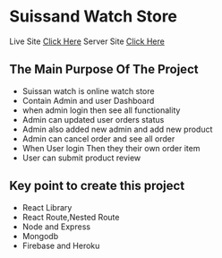 # Suissand Watch Store
Live Site [Click Here](https://suissand-watch.web.app/)
Server Site [Click Here](https://thawing-scrubland-20471.herokuapp.com/)

## The Main Purpose Of The Project
*  Suissan watch is online watch store
*  Contain Admin and user Dashboard
*  when admin login then see all functionality
*  Admin can updated user orders status
*  Admin also added new admin and add new product
*  Admin can cancel order and see all order
*  When User login Then they their own order item
*  User can submit product review

## Key point to create this project
*  React Library
*  React Route,Nested Route
*  Node and Express
*  Mongodb
*  Firebase and Heroku
